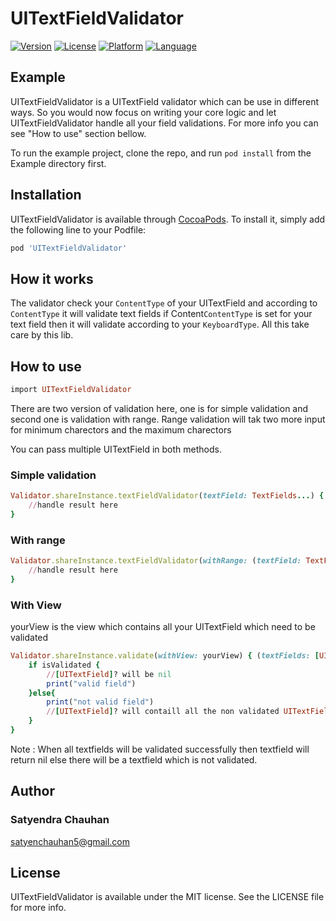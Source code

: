 # UITextFieldValidator

[![Version](https://img.shields.io/cocoapods/v/UITextFieldValidator.svg?style=flat)](http://cocoapods.org/pods/UITextFieldValidator)
[![License](https://img.shields.io/cocoapods/l/UITextFieldValidator.svg?style=flat)](https://github.com/satyerncareer/UITextFieldValidator/blob/master/LICENSE)
[![Platform](https://img.shields.io/cocoapods/p/UITextFieldValidator.svg?style=flat)](http://cocoapods.org/pods/UITextFieldValidator)
[![Language](https://img.shields.io/badge/language-swift%204-green.svg)](https://alamofire.github.io/Alamofire)
## Example
UITextFieldValidator is a UITextField validator which can be use in different ways. So you would now focus on writing your core logic and let UITextFieldValidator handle all your field validations. For more info you can see "How to use" section bellow.

To run the example project, clone the repo, and run `pod install` from the Example directory first.


## Installation

UITextFieldValidator is available through [CocoaPods](http://cocoapods.org). To install
it, simply add the following line to your Podfile:

```ruby
pod 'UITextFieldValidator'
```
## How it works

The validator check your `ContentType` of your UITextField and according to ``ContentType`` it will validate text fields if Content``ContentType`` is set for your text field then it will validate according to your `KeyboardType`. All this take care by this lib.

## How to use
```ruby
import UITextFieldValidator
```

There are two version of validation here, one is for simple validation and second one is validation with range. Range validation will tak two more input for minimum charectors and the maximum charectors

You can pass multiple UITextField in both methods.

### Simple validation


```ruby
Validator.shareInstance.textFieldValidator(textField: TextFields...) { (textField:UITextField, isSuccess) in
    //handle result here
}
```
### With range

```ruby
Validator.shareInstance.textFieldValidator(withRange: (textField: TextFields..., minRange: 1, maxRange: 50)) { (textField:UITextField, isSuccess) in
    //handle result here
}
```
### With View
yourView is the view which contains all your UITextField which need to be validated
```ruby
Validator.shareInstance.validate(withView: yourView) { (textFields: [UITextField]?, isValidated) in
    if isValidated {
        //[UITextField]? will be nil
        print("valid field")
    }else{
        print("not valid field")
        //[UITextField]? will contaill all the non validated UITextFields
    }
}
```

Note :  When all textfields will be validated successfully then textfield will return nil else there will be a textfield which is not validated.

## Author
### Satyendra Chauhan
satyenchauhan5@gmail.com

## License

UITextFieldValidator is available under the MIT license. See the LICENSE file for more info.

